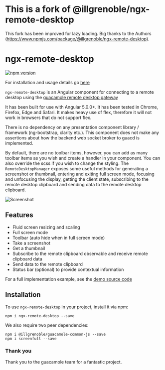 # This is a fork of @illgrenoble/ngx-remote-desktop

This fork has been improved for lazy loading. Big thanks to the Authors (https://www.npmjs.com/package/@illgrenoble/ngx-remote-desktop).

# ngx-remote-desktop
[![npm version](https://badge.fury.io/js/ngx-remote-desktop.svg)](https://badge.fury.io/js/ngx-remote-desktop)

For installation and usage details go [here](https://github.com/drKaramazin/ngx-remote-desktop/blob/master/additional-doc/installation.md)

`ngx-remote-desktop` is an Angular component for connecting to a remote desktop using the [guacamole remote desktop gateway](https://guacamole.apache.org/)

It has been built for use with Angular 5.0.0+. It has been tested in Chrome, Firefox, Edge and Safari. It makes heavy use of flex, therefore it will not work in browsers that do not support flex. 

There is no dependency on any presentation component library / framework (ng-bootstrap, clarity etc.). This component does not make any assertions about how the backend web socket broker to guacd is implemented.

By default, there are no toolbar items, however, you can add as many toolbar items as you wish and create a handler in your component. You can also override the scss if you wish to change the styling. The `RemoteDesktopManager` exposes some useful methods for generating a screenshot or thumbnail, entering and exiting full screen mode, focusing and unfocusing the display, getting the client state, subscribing to the remote desktop clipboard and sending data to the remote desktop clipboard.

![Screenshot](https://raw.githubusercontent.com/ILLGrenoble/ngx-remote-desktop/master/screenshot.png)

## Features
  - Fluid screen resizing and scaling
  - Full screen mode
  - Toolbar (auto hide when in full screen mode)
  - Take a screenshot
  - Get a thumbnail
  - Subscribe to the remote clipboard observable and receive remote clipboard data
  - Send data to the remote clipboard
  - Status bar (optional) to provide contextual information

For a full implementation example, see the [demo source code](https://github.com/drKaramazin/ngx-remote-desktop/tree/master/demo)

## Installation

To use `ngx-remote-desktop` in your project, install it via npm:

```
npm i ngx-remote-desktop --save
```

We also require two peer dependencies:

```
npm i @illgrenoble/guacamole-common-js --save
npm i screenfull --save
```

### Thank you
Thank you to the guacamole team for a fantastic project.
